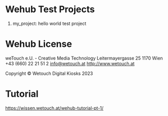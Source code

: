 # Wehub Test Projects
1. my_project: hello world test project

# Wehub License

weTouch e.U. - Creative Media Technology
Leitermayergasse 25
1170 Wien
+43 (660) 22 21 51 2
info@wetouch.at
http://www.wetouch.at

Copyright © Wetouch Digital Kiosks 2023

# Tutorial
https://wissen.wetouch.at/wehub-tutorial-pt-1/
